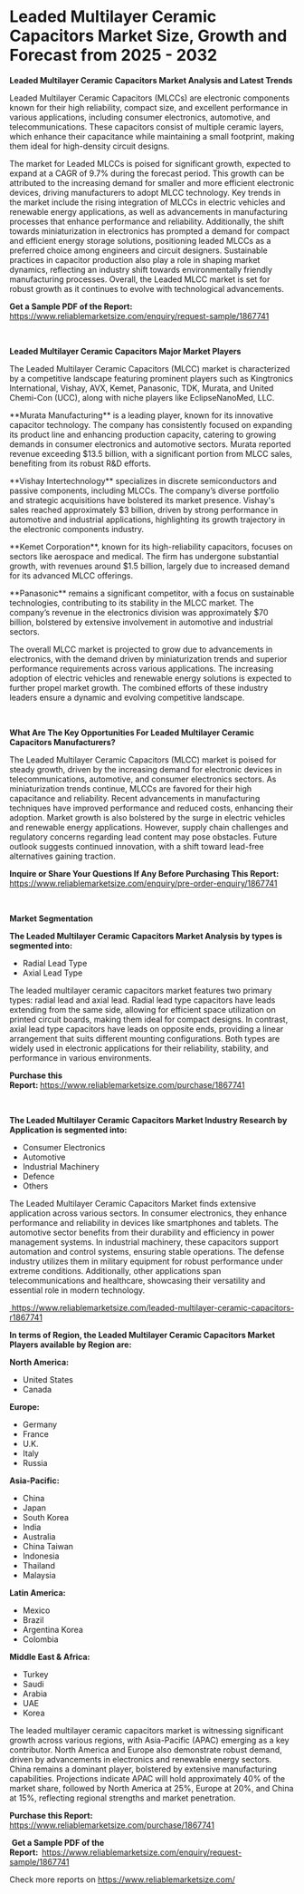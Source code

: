 <p><h1>Leaded Multilayer Ceramic Capacitors Market Size, Growth and Forecast from 2025 - 2032</h1></p><p><strong>Leaded Multilayer Ceramic Capacitors Market Analysis and Latest Trends</strong></p>
<p><p>Leaded Multilayer Ceramic Capacitors (MLCCs) are electronic components known for their high reliability, compact size, and excellent performance in various applications, including consumer electronics, automotive, and telecommunications. These capacitors consist of multiple ceramic layers, which enhance their capacitance while maintaining a small footprint, making them ideal for high-density circuit designs. </p><p>The market for Leaded MLCCs is poised for significant growth, expected to expand at a CAGR of 9.7% during the forecast period. This growth can be attributed to the increasing demand for smaller and more efficient electronic devices, driving manufacturers to adopt MLCC technology. Key trends in the market include the rising integration of MLCCs in electric vehicles and renewable energy applications, as well as advancements in manufacturing processes that enhance performance and reliability. Additionally, the shift towards miniaturization in electronics has prompted a demand for compact and efficient energy storage solutions, positioning leaded MLCCs as a preferred choice among engineers and circuit designers. Sustainable practices in capacitor production also play a role in shaping market dynamics, reflecting an industry shift towards environmentally friendly manufacturing processes. Overall, the Leaded MLCC market is set for robust growth as it continues to evolve with technological advancements.</p></p>
<p><strong>Get a Sample PDF of the Report:&nbsp;</strong> <a href="https://www.reliablemarketsize.com/enquiry/request-sample/1867741?utm_campaign=1133&utm_medium=2&utm_source=Github&utm_content=ia&utm_term=13022025&utm_id=leaded-multilayer-ceramic-capacitors">https://www.reliablemarketsize.com/enquiry/request-sample/1867741</a></p>
<p>&nbsp;</p>
<p><strong>Leaded Multilayer Ceramic Capacitors Major Market Players</strong></p>
<p><p>The Leaded Multilayer Ceramic Capacitors (MLCC) market is characterized by a competitive landscape featuring prominent players such as Kingtronics International, Vishay, AVX, Kemet, Panasonic, TDK, Murata, and United Chemi-Con (UCC), along with niche players like EclipseNanoMed, LLC. </p><p>**Murata Manufacturing** is a leading player, known for its innovative capacitor technology. The company has consistently focused on expanding its product line and enhancing production capacity, catering to growing demands in consumer electronics and automotive sectors. Murata reported revenue exceeding $13.5 billion, with a significant portion from MLCC sales, benefiting from its robust R&D efforts.</p><p>**Vishay Intertechnology** specializes in discrete semiconductors and passive components, including MLCCs. The company’s diverse portfolio and strategic acquisitions have bolstered its market presence. Vishay's sales reached approximately $3 billion, driven by strong performance in automotive and industrial applications, highlighting its growth trajectory in the electronic components industry.</p><p>**Kemet Corporation**, known for its high-reliability capacitors, focuses on sectors like aerospace and medical. The firm has undergone substantial growth, with revenues around $1.5 billion, largely due to increased demand for its advanced MLCC offerings.</p><p>**Panasonic** remains a significant competitor, with a focus on sustainable technologies, contributing to its stability in the MLCC market. The company’s revenue in the electronics division was approximately $70 billion, bolstered by extensive involvement in automotive and industrial sectors.</p><p>The overall MLCC market is projected to grow due to advancements in electronics, with the demand driven by miniaturization trends and superior performance requirements across various applications. The increasing adoption of electric vehicles and renewable energy solutions is expected to further propel market growth. The combined efforts of these industry leaders ensure a dynamic and evolving competitive landscape.</p></p>
<p>&nbsp;</p>
<p><strong>What Are The Key Opportunities For Leaded Multilayer Ceramic Capacitors Manufacturers?</strong></p>
<p><p>The Leaded Multilayer Ceramic Capacitors (MLCC) market is poised for steady growth, driven by the increasing demand for electronic devices in telecommunications, automotive, and consumer electronics sectors. As miniaturization trends continue, MLCCs are favored for their high capacitance and reliability. Recent advancements in manufacturing techniques have improved performance and reduced costs, enhancing their adoption. Market growth is also bolstered by the surge in electric vehicles and renewable energy applications. However, supply chain challenges and regulatory concerns regarding lead content may pose obstacles. Future outlook suggests continued innovation, with a shift toward lead-free alternatives gaining traction.</p></p>
<p><strong>Inquire or Share Your Questions If Any Before Purchasing This Report:</strong> <a href="https://www.reliablemarketsize.com/enquiry/pre-order-enquiry/1867741?utm_campaign=1133&utm_medium=2&utm_source=Github&utm_content=ia&utm_term=13022025&utm_id=leaded-multilayer-ceramic-capacitors">https://www.reliablemarketsize.com/enquiry/pre-order-enquiry/1867741</a></p>
<p>&nbsp;</p>
<p><strong>Market Segmentation</strong></p>
<p><strong>The Leaded Multilayer Ceramic Capacitors Market Analysis by types is segmented into:</strong></p>
<p><ul><li>Radial Lead Type</li><li>Axial Lead Type</li></ul></p>
<p><p>The leaded multilayer ceramic capacitors market features two primary types: radial lead and axial lead. Radial lead type capacitors have leads extending from the same side, allowing for efficient space utilization on printed circuit boards, making them ideal for compact designs. In contrast, axial lead type capacitors have leads on opposite ends, providing a linear arrangement that suits different mounting configurations. Both types are widely used in electronic applications for their reliability, stability, and performance in various environments.</p></p>
<p><strong>Purchase this Report:&nbsp;</strong><a href="https://www.reliablemarketsize.com/purchase/1867741?utm_campaign=1133&utm_medium=2&utm_source=Github&utm_content=ia&utm_term=13022025&utm_id=leaded-multilayer-ceramic-capacitors">https://www.reliablemarketsize.com/purchase/1867741</a></p>
<p>&nbsp;</p>
<p><strong>The Leaded Multilayer Ceramic Capacitors Market Industry Research by Application is segmented into:</strong></p>
<p><ul><li>Consumer Electronics</li><li>Automotive</li><li>Industrial Machinery</li><li>Defence</li><li>Others</li></ul></p>
<p><p>The Leaded Multilayer Ceramic Capacitors Market finds extensive application across various sectors. In consumer electronics, they enhance performance and reliability in devices like smartphones and tablets. The automotive sector benefits from their durability and efficiency in power management systems. In industrial machinery, these capacitors support automation and control systems, ensuring stable operations. The defense industry utilizes them in military equipment for robust performance under extreme conditions. Additionally, other applications span telecommunications and healthcare, showcasing their versatility and essential role in modern technology.</p></p>
<p><a href="https://www.reliablemarketsize.com/leaded-multilayer-ceramic-capacitors-r1867741?utm_campaign=1133&utm_medium=2&utm_source=Github&utm_content=ia&utm_term=13022025&utm_id=leaded-multilayer-ceramic-capacitors">&nbsp;https://www.reliablemarketsize.com/leaded-multilayer-ceramic-capacitors-r1867741</a></p>
<p><strong>In terms of Region, the Leaded Multilayer Ceramic Capacitors Market Players available by Region are:</strong></p>
<p>
    <p> <strong> North America: </strong>
        <ul>
            <li>United States</li>
            <li>Canada</li>
        </ul>
        </p> 
    <p> <strong> Europe: </strong>
        <ul>
            <li>Germany</li>
            <li>France</li>
            <li>U.K.</li>
            <li>Italy</li>
            <li>Russia</li>
        </ul>
        </p> 
    <p> <strong> Asia-Pacific: </strong>
        <ul>
            <li>China</li>
            <li>Japan</li>
            <li>South Korea</li>
            <li>India</li>
            <li>Australia</li>
            <li>China Taiwan</li>
            <li>Indonesia</li>
            <li>Thailand</li>
            <li>Malaysia</li>
        </ul>
        </p> 
    <p> <strong> Latin America: </strong>
        <ul>
            <li>Mexico</li>
            <li>Brazil</li>
            <li>Argentina Korea</li>
            <li>Colombia</li>
        </ul>
        </p> 
    <p> <strong> Middle East & Africa: </strong>
        <ul>
            <li>Turkey</li>
            <li>Saudi</li>
            <li>Arabia</li>
            <li>UAE</li>
            <li>Korea</li>
        </ul>
    </p>
    </p>
<p><p>The leaded multilayer ceramic capacitors market is witnessing significant growth across various regions, with Asia-Pacific (APAC) emerging as a key contributor. North America and Europe also demonstrate robust demand, driven by advancements in electronics and renewable energy sectors. China remains a dominant player, bolstered by extensive manufacturing capabilities. Projections indicate APAC will hold approximately 40% of the market share, followed by North America at 25%, Europe at 20%, and China at 15%, reflecting regional strengths and market penetration.</p></p>
<p><strong>Purchase this Report: </strong><a href="https://www.reliablemarketsize.com/purchase/1867741?utm_campaign=1133&utm_medium=2&utm_source=Github&utm_content=ia&utm_term=13022025&utm_id=leaded-multilayer-ceramic-capacitors">https://www.reliablemarketsize.com/purchase/1867741</a></p>
<p>&nbsp;<strong>Get a Sample PDF of the Report:&nbsp;&nbsp;</strong><a href="https://www.reliablemarketsize.com/enquiry/request-sample/1867741?utm_campaign=1133&utm_medium=2&utm_source=Github&utm_content=ia&utm_term=13022025&utm_id=leaded-multilayer-ceramic-capacitors">https://www.reliablemarketsize.com/enquiry/request-sample/1867741</a></p>
<p><strong></strong></p>
<p>Check more reports on <a href="https://www.reliablemarketsize.com/?utm_campaign=1133&utm_medium=2&utm_source=Github&utm_content=ia&utm_term=13022025&utm_id=leaded-multilayer-ceramic-capacitors">https://www.reliablemarketsize.com/</a></p>